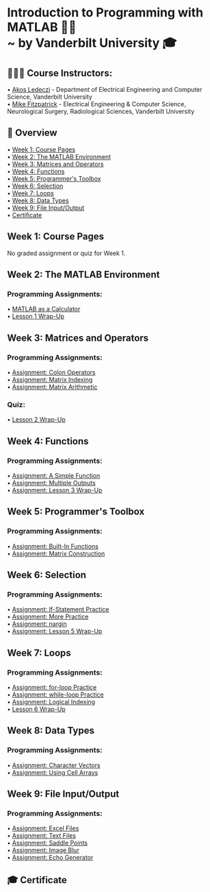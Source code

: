 # Introduction to Programming with MATLAB 👩‍💻<br/> ~ by Vanderbilt University 🎓
## 👨🏻‍🏫 Course Instructors:<br/>
• <a href="https://www.coursera.org/instructor/akosledeczi">Akos Ledeczi</a> - Department of Electrical Engineering and Computer Science, Vanderbilt University<br/>
• <a href="https://www.coursera.org/instructor/mikefitzpatrick">Mike Fitzpatrick</a> - Electrical Engineering & Computer Science, Neurological Surgery, Radiological Sciences, Vanderbilt University<br/>

## 📖 Overview
• <a href="https://github.com/utkarsh-kumar4/Introduction-to-Programming-with-MATLAB/tree/main/Module%201">Week 1: Course Pages</a><br/>
• <a href="https://github.com/utkarsh-kumar4/Introduction-to-Programming-with-MATLAB/tree/main/Module%202">Week 2: The MATLAB Environment</a><br/>
• <a href="">Week 3: Matrices and Operators</a><br/>
• <a href="">Week 4: Functions</a><br/>
• <a href="">Week 5: Programmer's Toolbox</a><br/>
• <a href="">Week 6: Selection</a><br/>
• <a href="">Week 7: Loops</a><br/>
• <a href="">Week 8: Data Types</a><br/>
• <a href="">Week 9: File Input/Output</a><br/>
• <a href="">Certificate</a><br/>

## Week 1: Course Pages
No graded assignment or quiz for Week 1.

## Week 2: The MATLAB Environment
<h3>Programming Assignments:</h3>
• <a href="https://github.com/utkarsh-kumar4/Introduction-to-Programming-with-MATLAB/blob/main/Module%202/matlab_as_a_calculator.m">MATLAB as a Calculator</a><br/>
• <a href="https://github.com/utkarsh-kumar4/Introduction-to-Programming-with-MATLAB/blob/main/Module%202/lesson1_wrapup.m">Lesson 1 Wrap-Up</a><br/>

## Week 3: Matrices and Operators
<h3>Programming Assignments:</h3>
• <a href="https://github.com/utkarsh-kumar4/Introduction-to-Programming-with-MATLAB/blob/main/Module%203/colon_operators.m">Assignment: Colon Operators</a><br/>
• <a href="https://github.com/utkarsh-kumar4/Introduction-to-Programming-with-MATLAB/blob/main/Module%203/matrix_indexing.m">Assignment: Matrix Indexing</a><br/>
• <a href="https://github.com/utkarsh-kumar4/Introduction-to-Programming-with-MATLAB/blob/main/Module%203/matrix_arithmetic.m">Assignment: Matrix Arithmetic</a><br/>
<h3>Quiz:</h3>
• <a href="https://github.com/utkarsh-kumar4/Introduction-to-Programming-with-MATLAB/tree/main/Module%203/lesson2_wrapup">Lesson 2 Wrap-Up</a><br/>

## Week 4: Functions
<h3>Programming Assignments:</h3>
• <a href="https://github.com/utkarsh-kumar4/Introduction-to-Programming-with-MATLAB/blob/main/Module%204/tri_area.m">Assignment: A Simple Function</a><br/>
• <a href="https://github.com/utkarsh-kumar4/Introduction-to-Programming-with-MATLAB/blob/main/Module%204/corners.m">Assignment: Multiple Outputs</a><br/>
• <a href="https://github.com/utkarsh-kumar4/Introduction-to-Programming-with-MATLAB/blob/main/Module%204/taxi_fare.m">Assignment: Lesson 3 Wrap-Up</a><br/>

## Week 5: Programmer's Toolbox
<h3>Programming Assignments:</h3>
• <a href="https://github.com/utkarsh-kumar4/Introduction-to-Programming-with-MATLAB/blob/main/Module%205/minimax.m">Assignment: Built-In Functions</a><br/>
• <a href="https://github.com/utkarsh-kumar4/Introduction-to-Programming-with-MATLAB/blob/main/Module%205/trio.m">Assignment: Matrix Construction</a><br/>

## Week 6: Selection
<h3>Programming Assignments:</h3>
• <a href="https://github.com/utkarsh-kumar4/Introduction-to-Programming-with-MATLAB/blob/main/Module%206/picker.m">Assignment: If-Statement Practice</a><br/>
• <a href="https://github.com/utkarsh-kumar4/Introduction-to-Programming-with-MATLAB/blob/main/Module%206/eligible.m">Assignment: More Practice</a><br/>
• <a href="https://github.com/utkarsh-kumar4/Introduction-to-Programming-with-MATLAB/blob/main/Module%206/under_age.m">Assignment: nargin</a><br/>
• <a href="https://github.com/utkarsh-kumar4/Introduction-to-Programming-with-MATLAB/blob/main/Module%206/valid_date.m">Assignment: Lesson 5 Wrap-Up</a><br/>

## Week 7: Loops
<h3>Programming Assignments:</h3>
• <a href="https://github.com/utkarsh-kumar4/Introduction-to-Programming-with-MATLAB/blob/main/Module%207/halfsum.m">Assignment: for-loop Practice</a><br/>
• <a href="https://github.com/utkarsh-kumar4/Introduction-to-Programming-with-MATLAB/blob/main/Module%207/next_prime.m">Assignment: while-loop Practice</a><br/>
• <a href="https://github.com/utkarsh-kumar4/Introduction-to-Programming-with-MATLAB/blob/main/Module%207/freezing.m">Assignment: Logical Indexing</a><br/>
• <a href="https://github.com/utkarsh-kumar4/Introduction-to-Programming-with-MATLAB/blob/main/Module%207/max_sum.m">Lesson 6 Wrap-Up</a><br/>

## Week 8: Data Types
<h3>Programming Assignments:</h3>
• <a href="https://github.com/utkarsh-kumar4/Introduction-to-Programming-with-MATLAB/blob/main/Module%208/caesar.m">Assignment: Character Vectors</a><br/>
• <a href="https://github.com/utkarsh-kumar4/Introduction-to-Programming-with-MATLAB/blob/main/Module%208/sparse2matrix.m">Assignment: Using Cell Arrays</a><br/>

## Week 9: File Input/Output
<h3>Programming Assignments:</h3>
• <a href="">Assignment: Excel Files</a><br/>
• <a href="">Assignment: Text Files</a><br/>
• <a href="">Assignment: Saddle Points</a><br/>
• <a href="">Assignment: Image Blur</a><br/>
• <a href="">Assignment: Echo Generator</a><br/>

## 🎓 Certificate
